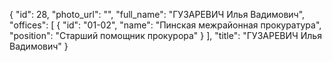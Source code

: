 {
    "id": 28,
    "photo_url": "",
    "full_name": "ГУЗАРЕВИЧ Илья Вадимович",
    "offices": [
        {
            "id": "01-02",
            "name": "Пинская межрайонная прокуратура",
            "position": "Старший помощник прокурора"
        }
    ],
    "title": "ГУЗАРЕВИЧ Илья Вадимович"
}
